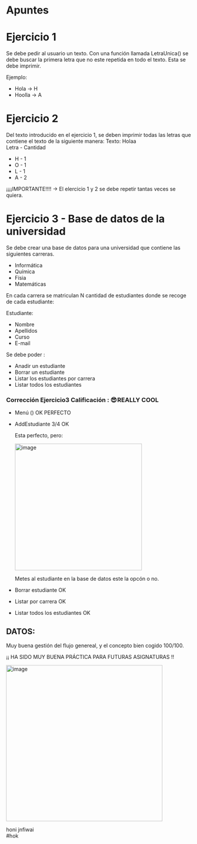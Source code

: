 # Apuntes


# Ejercicio 1

Se debe pedir al usuario un texto.
Con una función llamada LetraUnica() se debe buscar la primera letra que no este repetida en todo el texto.
Esta se debe imprimir. 

Ejemplo:
- Hola -> H
- Hoolla -> A

# Ejercicio 2

Del texto introducido en el ejercicio 1, se deben imprimir todas las letras que contiene el texto de la siguiente manera:
Texto: Holaa  
Letra - Cantidad
 - H   -   1
 - O   -   1
 - L   -   1
 - A   -   2

¡¡¡¡IMPORTANTE!!!! -> El elercicio 1 y 2 se debe repetir tantas veces se quiera.

# Ejercicio 3 - Base de datos de la universidad

Se debe crear una base de datos para una universidad que contiene las siguientes carreras.
 - Informática
 - Química
 - Físia
 - Matemáticas

En cada carrera se matriculan N cantidad de estudiantes donde se recoge de cada estudiante:

Estudiante:
 - Nombre 
 - Apellidos
 - Curso
 - E-mail

Se debe poder : 
- Anadir un estudiante
- Borrar un estudiante
- Listar los estudiantes por carrera
- Listar todos los estudiantes

### Corrección Ejercicio3 Calificación : 😎 REALLY COOL
- Menú () OK PERFECTO
- AddEstudiante 3/4 OK 

  Esta perfecto, pero:
  
  <img width="345" alt="image" src="https://github.com/carmenschez5/Apuntes/assets/54994511/19658ddb-6df3-4cff-9f73-1098c9e8bf38">
  
  Metes al estudiante en la base de datos este la opcón o no.

- Borrar estudiante OK
- Listar por carrera OK
- Listar todos los estudiantes OK


## DATOS:

Muy buena gestión del flujo genereal, y el concepto bien cogido 100/100. 

¡¡ HA SIDO MUY BUENA PRÁCTICA PARA FUTURAS ASIGNATURAS !! 

<img width="425" alt="image" src="https://github.com/carmenschez5/Apuntes/assets/54994511/b3caf6b8-0d41-443a-9ddc-e7e82cf9f6f2">



honi  jnfiwai  
#hok 
